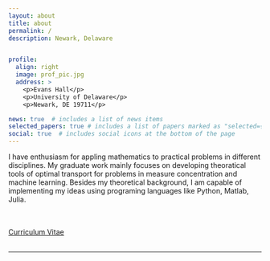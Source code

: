 ```yaml
---
layout: about
title: about
permalink: /
description: Newark, Delaware 


profile:
  align: right
  image: prof_pic.jpg
  address: >
    <p>Evans Hall</p>
    <p>University of Delaware</p>
    <p>Newark, DE 19711</p>

news: true  # includes a list of news items
selected_papers: true # includes a list of papers marked as "selected={true}"
social: true  # includes social icons at the bottom of the page
---
```


I have enthusiasm for appling mathematics to practical problems in different disciplines. My graduate work mainly focuses on developing theoratical tools of optimal transport for problems in measure concentration and machine learning. Besides my theoretical background, I am capable of implementing my ideas using programing languages like Python, Matlab, Julia. 



<br>
<br>
<a href="..\intro\Yikun_CV.pdf">Curriculum Vitae</a><br>
<br>
<hr>



<!---- `prof_pic.jpg` and put it in the `img/` folder.

# Put your address / P.O. box / other info right below your picture. You can also disable any these elements by editing `profile` property of the YAML header of your `_pages/about.md`. Edit # `_bibliography/papers.bib` and Jekyll will render your [publications page](/al-folio/publications/) automatically.

# Link to your social media connections, too. This theme is set up to use [Font Awesome icons](http://fortawesome.github.io/Font-Awesome/) and [Academicons](https://jpswalsh.github.io/academicons/), like the ones below. Add your Facebook, Twitter, LinkedIn, Google Scholar, or just disable all of them.
---->

